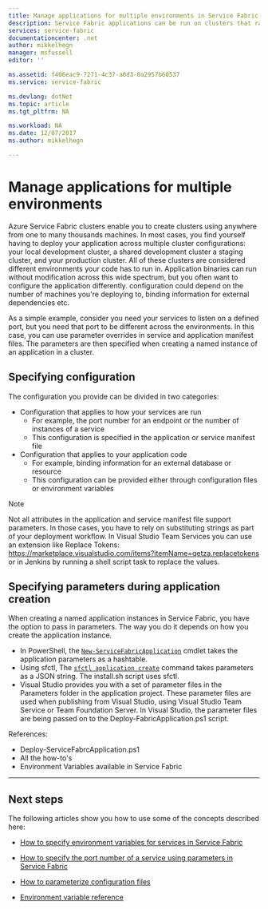 ```yaml
---
title: Manage applications for multiple environments in Service Fabric | Microsoft Docs
description: Service Fabric applications can be run on clusters that range in size from one machine to thousands of machines. In some cases, you will want to configure your application differently for those varied environments. This article covers how to define different application parameters per environment.
services: service-fabric
documentationcenter: .net
author: mikkelhegn
manager: msfussell
editor: ''

ms.assetid: f406eac9-7271-4c37-a0d3-0a2957b60537
ms.service: service-fabric

ms.devlang: dotNet
ms.topic: article
ms.tgt_pltfrm: NA

ms.workload: NA
ms.date: 12/07/2017
ms.author: mikkelhegn

---
```

# Manage applications for multiple environments

Azure Service Fabric clusters enable you to create clusters using anywhere from one to many thousands machines. In most cases, you find yourself having to deploy your application across multiple cluster configurations: your local development cluster, a shared development cluster a staging cluster, and your production cluster. All of these clusters are considered different environments your code has to run in. Application binaries can run without modification across this wide spectrum, but you often want to configure the application differently.  configuration could depend on the number of machines you're deploying to, binding information for external dependencies etc.

As a simple example, consider you need your services to listen on a defined port, but you need that port to be different across the environments. In this case, you can use parameter overrides in service and application manifest files. The parameters are then specified when creating a named instance of an application in a cluster.

## Specifying configuration

The configuration you provide can be divided in two categories:

- Configuration that applies to how your services are run
  - For example, the port number for an endpoint or the number of instances of a service
  - This configuration is specified in the application or service manifest file
- Configuration that applies to your application code
  - For example, binding information for an external database or resource
  - This configuration can be provided either through configuration files or environment variables

> [!NOTE]
> Not all attributes in the application and service manifest file support parameters.
> In those cases, you have to rely on substituting strings as part of your deployment workflow. In Visual Studio Team Services you can use an extension like Replace Tokens: https://marketplace.visualstudio.com/items?itemName=qetza.replacetokens or in Jenkins by running a shell script task to replace the values.
>

## Specifying parameters during application creation

When creating a named application instances in Service Fabric, you have the option to pass in parameters. The way you do it depends on how you create the application instance.

- In PowerShell, the [`New-ServiceFabricApplication`](https://docs.microsoft.com/en-us/powershell/module/servicefabric/new-servicefabricapplication?view=azureservicefabricps) cmdlet takes the application parameters as a hashtable.
- Using sfctl, The [`sfctl application create`](https://docs.microsoft.com/en-us/azure/service-fabric/service-fabric-sfctl-application#sfctl-application-create) command takes parameters as a JSON string. The install.sh script uses sfctl.
- Visual Studio provides you with a set of parameter files in the Parameters folder in the application project. These parameter files are used when publishing from Visual Studio, using Visual Studio Team Service or Team Foundation Server. In Visual Studio, the parameter files are being passed on to the Deploy-FabricApplication.ps1 script.

References:

- Deploy-ServiceFabrcApplication.ps1
- All the how-to's
- Environment Variables available in Service Fabric

-----

## Next steps

The following articles show you how to use some of the concepts described here:

- [How to specify environment variables for services in Service Fabric](service-fabric-how-to-specify-port-number-using-parameters.md)
- [How to specify the port number of a service using parameters in Service Fabric](service-fabric-how-to-specify-environment-variables.md)
- [How to parameterize configuration files](service-fabric-how-to-parameterize-configuration-files.md)

- [Environment variable reference](service-fabric-environment-variables-reference.md)